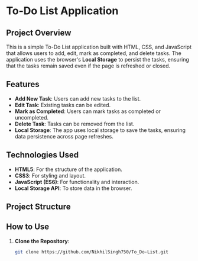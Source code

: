 # To-Do List Application

## Project Overview
This is a simple To-Do List application built with HTML, CSS, and JavaScript that allows users to add, edit, mark as completed, and delete tasks. The application uses the browser's **Local Storage** to persist the tasks, ensuring that the tasks remain saved even if the page is refreshed or closed.

## Features
- **Add New Task**: Users can add new tasks to the list.
- **Edit Task**: Existing tasks can be edited.
- **Mark as Completed**: Users can mark tasks as completed or uncompleted.
- **Delete Task**: Tasks can be removed from the list.
- **Local Storage**: The app uses local storage to save the tasks, ensuring data persistence across page refreshes.

## Technologies Used
- **HTML5**: For the structure of the application.
- **CSS3**: For styling and layout.
- **JavaScript (ES6)**: For functionality and interaction.
- **Local Storage API**: To store data in the browser.

## Project Structure

## How to Use

1. **Clone the Repository**:
   ```bash
   git clone https://github.com/NikhilSingh750/To_Do-List.git
